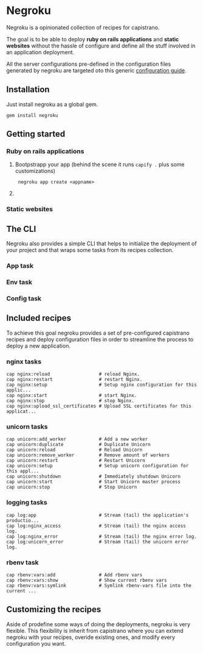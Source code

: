 Negroku
=======

Negroku is a opinionated collection of recipes for capistrano.

The goal is to be able to deploy **ruby on rails applications** and **static websites** without the hassle of configure and define all the stuff involved in an application deployment.

All the server configurations pre-defined in the configuration files generated by negroku are targeted oto this generic [configuration guide](https://github.com/platanus/guides/tree/master/deployment).

Installation
------------

Just install negroku as a global gem.

	gem install negroku

## Getting started

### Ruby on rails applications

1. Bootpstrapp your app (behind the scene it runs `capify .` plus some customizations)

		negroku app create <appname>

2.

### Static websites

The CLI
-------

Negroku also provides a simple CLI that helps to initialize the deployment of your project and that wraps some tasks from its recipes collection.

### App task

### Env task

### Config task

Included recipes
----------------

To achieve this goal negroku provides a set of pre-configured capistrano recipes and deploy configuration files in order to streamline the process to deploy a new application.

### nginx tasks

```
cap nginx:reload                  # reload Nginx.
cap nginx:restart                 # restart Nginx.
cap nginx:setup                   # Setup nginx configuration for this applic...
cap nginx:start                   # start Nginx.
cap nginx:stop                    # stop Nginx.
cap nginx:upload_ssl_certificates # Upload SSL certificates for this applicat...
```

### unicorn tasks

```
cap unicorn:add_worker            # Add a new worker
cap unicorn:duplicate             # Duplicate Unicorn
cap unicorn:reload                # Reload Unicorn
cap unicorn:remove_worker         # Remove amount of workers
cap unicorn:restart               # Restart Unicorn
cap unicorn:setup                 # Setup unicorn configuration for this appl...
cap unicorn:shutdown              # Immediately shutdown Unicorn
cap unicorn:start                 # Start Unicorn master process
cap unicorn:stop                  # Stop Unicorn
```

### logging tasks

```
cap log:app                       # Stream (tail) the application's productio...
cap log:nginx_access              # Stream (tail) the nginx access log.
cap log:nginx_error               # Stream (tail) the nginx error log.
cap log:unicorn_error             # Stream (tail) the unicorn error log.
```

### rbenv task

```
cap rbenv:vars:add                # Add rbenv vars
cap rbenv:vars:show               # Show current rbenv vars
cap rbenv:vars:symlink            # Symlink rbenv-vars file into the current ...
```


Customizing the recipes
-----------------------

Aside of prodefine some ways of doing the deployments, negroku is very flexible. This flexibility is inherit from capistrano where you can extend negroku with your recipes, overide existing ones, and modify every configuration you want.






